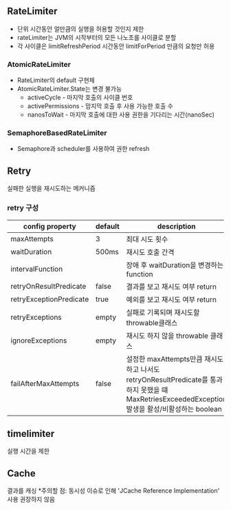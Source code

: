 ## RateLimiter
* 단위 시간동안 얼만큼의 실행을 허용할 것인지 제한
* rateLimiter는 JVM의 시작부터의 모든 나노초를 사이클로 분할
* 각 사이클은 limitRefreshPeriod 시간동안 limitForPeriod 만큼의 요청만 허용

### AtomicRateLimiter
* RateLimiter의 default 구현체
* AtomicRateLimiter.State는 변경 불가능
  * activeCycle - 마지막 호출의 사이클 번호
  * activePermissions - 맘지막 호출 후 사용 가능한 호출 수
  * nanosToWait - 마지막 호출에 대한 사용 권한을 기다리는 시간(nanoSec)
### SemaphoreBasedRateLimiter
* Semaphore과 scheduler를 사용하여 권한 refresh

## Retry
실패한 실행을 재시도하는 메커니즘


### retry 구성
| config property        | default | description                                                                                                     |
|------------------------|---------|-----------------------------------------------------------------------------------------------------------------|
| maxAttempts            | 3       | 최대 시도 횟수                                                                                                        |
| waitDuration           | 500ms   | 재시도 호출 간격                                                                                                       |
| intervalFunction       |         | 장애 후 waitDuration을 변경하는 function                                                                                |
| retryOnResultPredicate | false   | 결과를 보고 재시도 여부 return                                                                                            |
| retryExceptionPredicate | true    | 예외를 보고 재시도 여부 return                                                                                            |
| retryExceptions         | empty   | 실패로 기록되며 재시도할 throwable클래스                                                                                      |
| ignoreExceptions        | empty   | 재시도 하지 않을 throwable 클래스                                                                                         |
| failAfterMaxAttempts    | false   | 설정한 maxAttempts만큼 재시도하고 나서도 <br/>retryOnResultPredicate를 통과하지 못했을 떄 MaxRetriesExceededException 발생을 활성/비활성하는 boolean |


## timelimiter
실행 시간을 제한
## Cache
결과를 캐싱
*주의할 점: 동시성 이슈로 인해 'JCache Reference Implementation' 사용 권장하지 않음